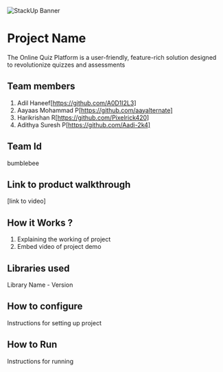 ![StackUp Banner]([https://tinkerhub.frappe.cloud/files/stackup%20banner.jpeg])
# Project Name
The Online Quiz Platform is a user-friendly, feature-rich solution designed to revolutionize quizzes and assessments
## Team members
1. Adil Haneef[https://github.com/A0D1I2L3]
2. Aayaas Mohammad P[https://github.com/aayalternate]
3. Harikrishan R[https://github.com/Pixelrick420]
4. Adithya Suresh P[https://github.com/Aadi-2k4]

## Team Id
bumblebee

## Link to product walkthrough
[link to video]
## How it Works ?
1. Explaining the working of project
2. Embed video of project demo
## Libraries used
Library Name - Version
## How to configure
Instructions for setting up project
## How to Run
Instructions for running
